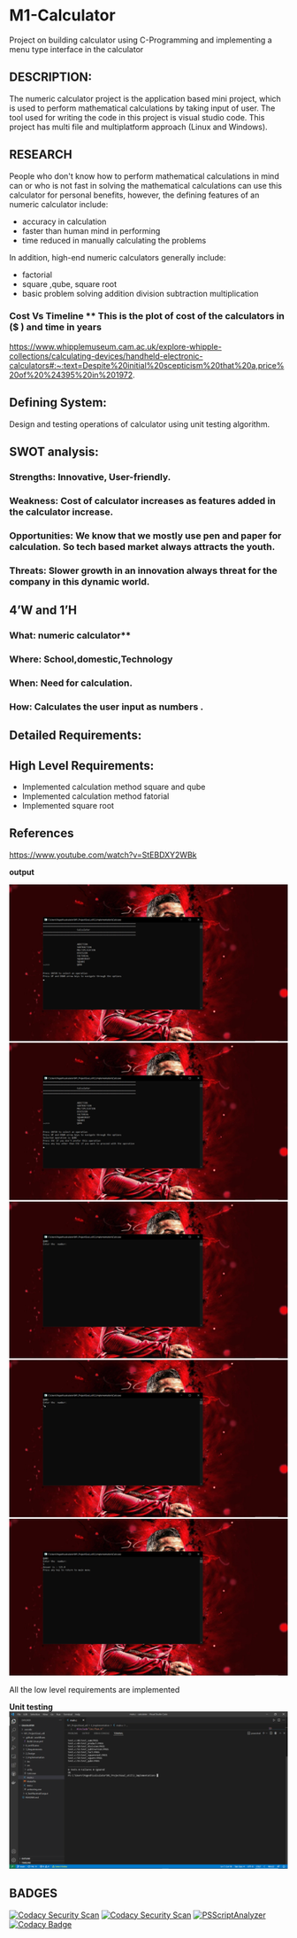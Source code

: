 # M1-Calculator
Project on building calculator using C-Programming and implementing a menu type interface in the calculator


## DESCRIPTION:  
The numeric calculator project is the application based mini project, which is used to perform mathematical calculations by taking input of user. The tool used for writing the code in this project is visual studio code. This project has multi file and multiplatform approach (Linux and Windows).

## RESEARCH

People who don't know how to perform mathematical calculations in mind can or who is not fast in solving the mathematical calculations can use this calculator for personal benefits, however, the defining features of an numeric calculator include:

* accuracy in calculation
* faster than human mind in performing
* time reduced in manually calculating the problems


In addition, high-end numeric calculators generally include:

* factorial
* square ,qube, square root
* basic problem solving addition division subtraction multiplication
### Cost Vs Timeline ** This is the plot of cost of the calculators in ($ ) and time in years

https://www.whipplemuseum.cam.ac.uk/explore-whipple-collections/calculating-devices/handheld-electronic-calculators#:~:text=Despite%20initial%20scepticism%20that%20a,price%20of%20%24395%20in%201972.


## Defining System:

Design and testing operations of calculator using unit testing algorithm.

## SWOT analysis:

### Strengths: Innovative, User-friendly.

### Weakness: Cost of calculator increases as features added in the calculator increase.

### Opportunities: We know that we mostly use pen and paper for calculation. So tech based market always attracts the youth.

### Threats: Slower growth in an innovation always threat for the company in this dynamic world.

## 4’W and 1’H

### What: numeric calculator**

### Where: School,domestic,Technology

### When: Need for calculation.

### How: Calculates the user input as numbers .

## Detailed Requirements:

## High Level Requirements:
* Implemented calculation method square and qube	
* Implemented  calculation method fatorial
* Implemented square root
## References
https://www.youtube.com/watch?v=StEBDXY2WBk


__output__

![output1](https://github.com/prabakaran-8bit/M1_ProjectGoal_util/blob/7e905e8326d5574e3dfcb922a4e023cbd2644263/4_TestPlanAndOutput/Screenshot%20(173).png)
![output2](https://github.com/prabakaran-8bit/M1_ProjectGoal_util/blob/7e905e8326d5574e3dfcb922a4e023cbd2644263/4_TestPlanAndOutput/Screenshot%20(174).png)
![output3](https://github.com/prabakaran-8bit/M1_ProjectGoal_util/blob/7e905e8326d5574e3dfcb922a4e023cbd2644263/4_TestPlanAndOutput/Screenshot%20(175).png)
![output4](https://github.com/prabakaran-8bit/M1_ProjectGoal_util/blob/7e905e8326d5574e3dfcb922a4e023cbd2644263/4_TestPlanAndOutput/Screenshot%20(176).png)
![output5](https://github.com/prabakaran-8bit/M1_ProjectGoal_util/blob/7e905e8326d5574e3dfcb922a4e023cbd2644263/4_TestPlanAndOutput/Screenshot%20(177).png)


All the low level requirements are implemented

__Unit testing__
![unitoutput](https://github.com/prabakaran-8bit/M1_ProjectGoal_util/blob/7e905e8326d5574e3dfcb922a4e023cbd2644263/4_TestPlanAndOutput/Screenshot%20(180).png)


## BADGES
[![Codacy Security Scan](https://github.com/prabakaran-8bit/M1_ProjectGoal_util/actions/workflows/codacy.yml/badge.svg)](https://github.com/prabakaran-8bit/M1_ProjectGoal_util/actions/workflows/codacy.yml)
[![Codacy Security Scan](https://github.com/prabakaran-8bit/M1_ProjectGoal_util/actions/workflows/codacy.yml/badge.svg)](https://github.com/prabakaran-8bit/M1_ProjectGoal_util/actions/workflows/codacy.yml)
[![PSScriptAnalyzer](https://github.com/prabakaran-8bit/M1_ProjectGoal_util/actions/workflows/powershell.yml/badge.svg)](https://github.com/prabakaran-8bit/M1_ProjectGoal_util/actions/workflows/powershell.yml)
[![Codacy Badge](https://app.codacy.com/project/badge/Grade/7b88822c21f643acaf7ec742ad02f792)](https://www.codacy.com/gh/prabakaran-8bit/M1_ProjectGoal_util/dashboard?utm_source=github.com&amp;utm_medium=referral&amp;utm_content=prabakaran-8bit/M1_ProjectGoal_util&amp;utm_campaign=Badge_Grade)

